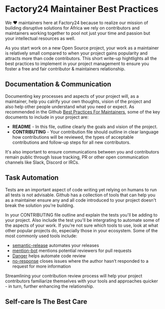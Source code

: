 # Factory24 Maintainer Best Practices

We ❤️ maintainers here at Factory24 because to realize our mission of building disruptive solutions for Africa we rely on 
contributors and maintainers working together to pool not just your time and passion but your intellectual resources as well. 

As you start work on a new Open Source project, your work as a maintainer is relatively small compared to when your project gains popularity and attracts more than code contributors. This short write-up hightlights all the best practices to implement in your project management to ensure you foster a free and fair contributor & maintainers relationship. 

## Documentation & Communication

Documenting key processes and aspects of your project will, as a maintainer, help you calrify your own thoughts, vision of the project and also help other people understand what you need or expect. As recommended in the Github [Best Practices For Maintainers](https://opensource.guide/best-practices/), some of the key documents to include in your project are: 

* **README** - In this file, outline clearly the goals and vision of the project. 
* **CONTRIBUTING** - Your contribution file should outline in clear language how contributions will be reviewed, the types
    of acceptable contributions and follow-up steps for all new contributors.

It's also important to ensure communications between you and contributors remain public through Issue tracking, PR or other open
communication channels like Slack, Discord or IRCs.

## Task Automation

Tests are an important aspect of code writing yet relying on humans to run all tests is not advisable. Github has a collection of tools that can help you as a maintainer ensure any and all code introduced to your project doesn't break the solution you're 
building. 

In your CONTRIBUTING file outline and explain the tests you'll be adding to your project. Also include the test you'll be intergrating to automate some of the aspects of your work. If you’re not sure which tools to use, look at what other popular projects do, especially those in your ecosystem. Some of the most commonly used tools include:

* [semantic-release](https://github.com/semantic-release/semantic-release) automates your releases
* [mention-bot](https://github.com/facebook/mention-bot) mentions potential reviewers for pull requests
* [Danger](https://github.com/danger/danger) helps automate code review
* [no-response](https://github.com/probot/no-response) closes issues where the author hasn’t responded to a request for more information

Streamlining your contribution review process will help your project contributors familiarize themselves with your tools and approaches quicker - in turn, further enhancing the relationship.

## Self-care Is The Best Care


